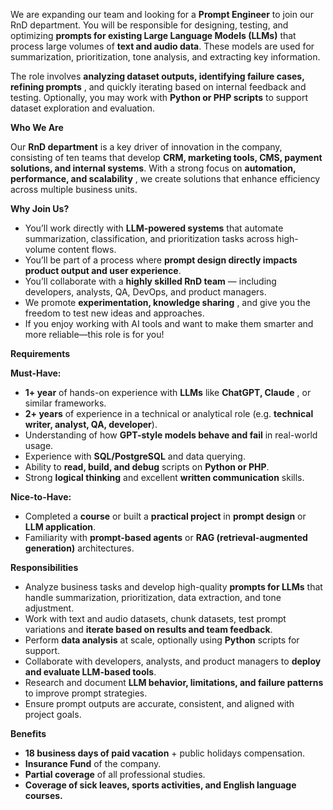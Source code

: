 We are expanding our team and looking for a **Prompt Engineer** to join our
RnD department. You will be responsible for designing, testing, and optimizing
**prompts for existing Large Language Models (LLMs)** that process large
volumes of **text and audio data**. These models are used for summarization,
prioritization, tone analysis, and extracting key information.

The role involves **analyzing dataset outputs, identifying failure cases,
refining prompts** , and quickly iterating based on internal feedback and
testing. Optionally, you may work with **Python or PHP scripts** to support
dataset exploration and evaluation.

**Who We Are**

Our **RnD department** is a key driver of innovation in the company,
consisting of ten teams that develop **CRM, marketing tools, CMS, payment
solutions, and internal systems**. With a strong focus on **automation,
performance, and scalability** , we create solutions that enhance efficiency
across multiple business units.

**Why Join Us?**

  * You’ll work directly with **LLM-powered systems** that automate summarization, classification, and prioritization tasks across high-volume content flows.
  * You’ll be part of a process where **prompt design directly impacts product output and user experience**.
  * You’ll collaborate with a **highly skilled RnD team** — including developers, analysts, QA, DevOps, and product managers.
  * We promote **experimentation, knowledge sharing** , and give you the freedom to test new ideas and approaches.
  * If you enjoy working with AI tools and want to make them smarter and more reliable—this role is for you!

**Requirements**

**Must-Have:**

  * **1+ year** of hands-on experience with **LLMs** like **ChatGPT, Claude** , or similar frameworks.
  * **2+ years** of experience in a technical or analytical role (e.g. **technical writer, analyst, QA, developer**).
  * Understanding of how **GPT-style models behave and fail** in real-world usage.
  * Experience with **SQL/PostgreSQL** and data querying.
  * Ability to **read, build, and debug** scripts on **Python or PHP**.
  * Strong **logical thinking** and excellent **written communication** skills.

**Nice-to-Have:**

  * Completed a **course** or built a **practical project** in **prompt design** or **LLM application**.
  * Familiarity with **prompt-based agents** or **RAG (retrieval-augmented generation)** architectures.

**Responsibilities**

  * Analyze business tasks and develop high-quality **prompts for LLMs** that handle summarization, prioritization, data extraction, and tone adjustment.
  * Work with text and audio datasets, chunk datasets, test prompt variations and **iterate based on results and team feedback**.
  * Perform **data analysis** at scale, optionally using **Python** scripts for support.
  * Collaborate with developers, analysts, and product managers to **deploy and evaluate LLM-based tools**.
  * Research and document **LLM behavior, limitations, and failure patterns** to improve prompt strategies.
  * Ensure prompt outputs are accurate, consistent, and aligned with project goals.

**Benefits**

  * **18 business days of paid vacation** \+ public holidays compensation.
  * **Insurance Fund** of the company.
  * **Partial coverage** of all professional studies.
  * **Coverage of sick leaves, sports activities, and English language courses.**
